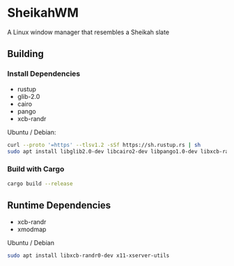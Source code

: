 # SheikahWM
A Linux window manager that resembles a Sheikah slate


## Building
### Install Dependencies

* rustup
* glib-2.0
* cairo
* pango
* xcb-randr

Ubuntu / Debian:

```bash
curl --proto '=https' --tlsv1.2 -sSf https://sh.rustup.rs | sh
sudo apt install libglib2.0-dev libcairo2-dev libpango1.0-dev libxcb-randr0-dev
```

### Build with Cargo

```bash
cargo build --release
```

## Runtime Dependencies

* xcb-randr
* xmodmap

Ubuntu / Debian
```bash
sudo apt install libxcb-randr0-dev x11-xserver-utils
```
